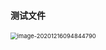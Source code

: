 #### 测试文件

<img src="E:\Code\Typora_note\各软件使用\test.assets\image-20201216094844790.png" alt="image-20201216094844790" style="zoom:67%;" />
